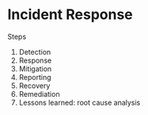 
# Incident Response
Steps
1. Detection
2. Response
3. Mitigation
4. Reporting
5. Recovery
6. Remediation
7. Lessons learned: root cause analysis

